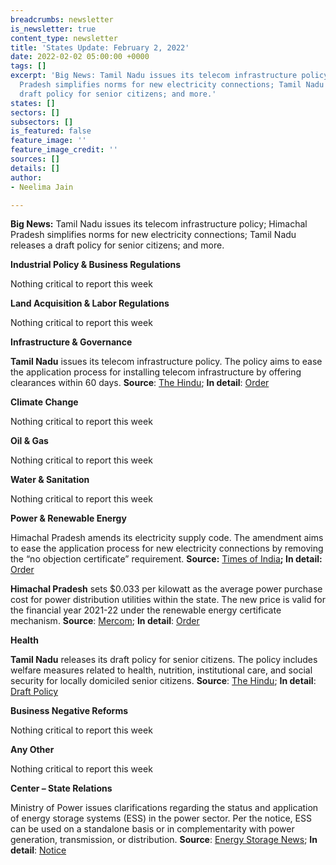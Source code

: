 ```yaml
---
breadcrumbs: newsletter
is_newsletter: true
content_type: newsletter
title: 'States Update: February 2, 2022'
date: 2022-02-02 05:00:00 +0000
tags: []
excerpt: 'Big News: Tamil Nadu issues its telecom infrastructure policy; Himachal
  Pradesh simplifies norms for new electricity connections; Tamil Nadu releases a
  draft policy for senior citizens; and more.'
states: []
sectors: []
subsectors: []
is_featured: false
feature_image: ''
feature_image_credit: ''
sources: []
details: []
author:
- Neelima Jain

---
```

**Big News:** Tamil Nadu issues its telecom infrastructure policy; Himachal Pradesh simplifies norms for new electricity connections; Tamil Nadu releases a draft policy for senior citizens; and more.

**Industrial Policy & Business Regulations**

Nothing critical to report this week

**Land Acquisition & Labor Regulations**

Nothing critical to report this week

**Infrastructure & Governance**

**Tamil Nadu** issues its telecom infrastructure policy. The policy aims to ease the application process for installing telecom infrastructure by offering clearances within 60 days. **Source**: [The Hindu](https://www.thehindu.com/news/national/tamil-nadu/tn-unveils-its-telecom-infrastructure-policy-2022/article38336377.ece); **In detail**: [Order](https://cms.tn.gov.in/sites/default/files/go/it_e_4_2022_Ms.pdf)

**Climate Change**

Nothing critical to report this week

**Oil & Gas**

Nothing critical to report this week

**Water & Sanitation**

Nothing critical to report this week

**Power & Renewable Energy**

Himachal Pradesh amends its electricity supply code. The amendment aims to ease the application process for new electricity connections by removing the “no objection certificate” requirement. **Source:** [Times of India](https://timesofindia.indiatimes.com/city/shimla/himachal-pradesh-simplifies-norms-to-get-new-electricity-connection/articleshow/89194395.cms)**; In detail:** [Order](http://hperc.org/File1/osupplycode5-22.pdf)

**Himachal Pradesh** sets $0.033 per kilowatt as the average power purchase cost for power distribution utilities within the state. The new price is valid for the financial year 2021-22 under the renewable energy certificate mechanism. **Source**: [Mercom](https://mercomindia.com/commission-power-purchase-costs-himachal/); **In detail**: [Order](http://hperc.org/File/appc21-22.pdf)

**Health**

**Tamil Nadu** releases its draft policy for senior citizens. The policy includes welfare measures related to health, nutrition, institutional care, and social security for locally domiciled senior citizens. **Source**: [The Hindu](https://www.thehindu.com/news/national/tamil-nadu/acknowledging-demographic-transition-tn-prepares-draft-policy-for-elders/article38341535.ece); **In detail**: [Draft Policy](https://cms.tn.gov.in/sites/default/files/documents/TN_Policy_Senior_Citizens_2022_draft_0.pdf)

**Business Negative Reforms**

Nothing critical to report this week

**Any Other**

Nothing critical to report this week

**Center – State Relations**

Ministry of Power issues clarifications regarding the status and application of energy storage systems (ESS) in the power sector. Per the notice, ESS can be used on a standalone basis or in complementarity with power generation, transmission, or distribution. **Source**: [Energy Storage News](https://www.energy-storage.news/indias-ministry-of-power-clarifies-essential-role-of-energy-storage-systems/); **In detail**: [Notice](https://powermin.gov.in/sites/default/files/webform/notices/Clarification_regarding_usage_of_Energy_Storage_System%28ESS%29_in_various_applications_across_the_entire_value_chain_of_power_Sector.pdf)
